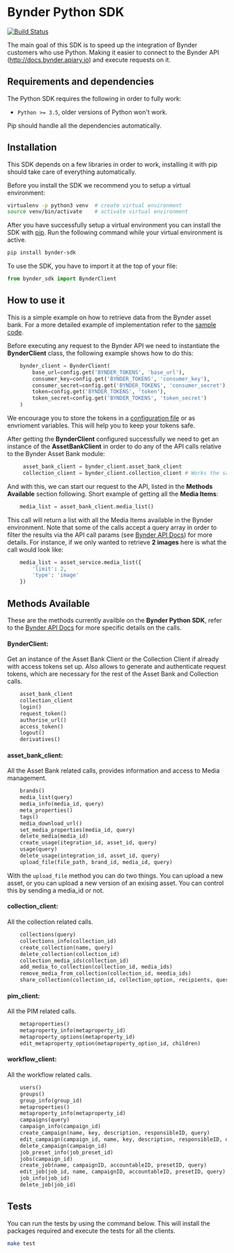 # Bynder Python SDK
[![Build Status](https://travis-ci.org/Bynder/bynder-python-sdk.svg?branch=master)](https://travis-ci.org/Bynder/bynder-python-sdk)

The main goal of this SDK is to speed up the integration of Bynder customers who use Python. Making it easier to connect to the Bynder API (http://docs.bynder.apiary.io) and execute requests on it.


## Requirements and dependencies

The Python SDK requires the following in order to fully work:

- `Python >= 3.5`, older versions of Python won't work.

Pip should handle all the dependencies automatically.


## Installation

This SDK depends on a few libraries in order to work, installing it with pip should take care of everything automatically. 

Before you install the SDK we recommend you to setup a virtual environment:
```bash
virtualenv -p python3 venv  # create virtual environment
source venv/bin/activate    # activate virtual environment
```

After you have successfully setup a virtual environment you can install the SDK with [pip](https://pip.pypa.io/en/stable/installing/).  Run the following command while your virtual environment is active.

```bash
pip install bynder-sdk
```

To use the SDK, you have to import it at the top of your file:

```python
from bynder_sdk import BynderClient 
```


## How to use it

This is a simple example on how to retrieve data from the Bynder asset bank. For a more detailed example of implementation refer to the [sample code](https://github.com/Bynder/bynder-python-sdk/blob/master/example/app.py).

Before executing any request to the Bynder API we need to instantiate the **BynderClient** class, the following example shows how to do this:
```python
    bynder_client = BynderClient(
        base_url=config.get('BYNDER_TOKENS', 'base_url'),
        consumer_key=config.get('BYNDER_TOKENS', 'consumer_key'),
        consumer_secret=config.get('BYNDER_TOKENS', 'consumer_secret'),
        token=config.get('BYNDER_TOKENS', 'token'),
        token_secret=config.get('BYNDER_TOKENS', 'token_secret')
    )
```

We encourage you to store the tokens in a [configuration file](https://docs.python.org/3/library/configparser.html) or as envrioment variables. This will help you to keep your tokens safe.

After getting the **BynderClient** configured successfully we need to get an instance of the **AssetBankClient** in order to do any of the API calls relative to the Bynder Asset Bank module:

```python
     asset_bank_client = bynder_client.asset_bank_client
     collection_client = bynder_client.collection_client # Works the same
```
And with this, we can start our request to the API, listed in the **Methods Available** section following. Short example of getting all the **Media Items**:

```python
    media_list = asset_bank_client.media_list()
```

This call will return a list with all the Media Items available in the Bynder environment. Note that some of the calls accept a query array in order to filter the results via the API call params (see [Bynder API Docs](http://docs.bynder.apiary.io/)) for more details. 
For instance, if we only wanted to retrieve **2 images** here is what the call would look like:
```python
    media_list = asset_service.media_list({
        'limit': 2,
        'type': 'image'
    })
```


## Methods Available
These are the methods currently availble on the **Bynder Python SDK**, refer to the [Bynder API Docs](http://docs.bynder.apiary.io/) for more specific details on the calls.

#### BynderClient:
Get an instance of the Asset Bank Client or the Collection Client  if already with access tokens set up. Also allows to generate and authenticate request tokens, which are necessary for the rest of the Asset Bank and Collection calls.
```python
    asset_bank_client
    collection_client
    login()
    request_token()
    authorise_url()
    access_token()
    logout()
    derivatives()
```

#### asset_bank_client:
All the Asset Bank related calls, provides information and access to 
Media management.
```python
    brands()
    media_list(query)
    media_info(media_id, query)
    meta_properties()
    tags()
    media_download_url()
    set_media_properties(media_id, query)
    delete_media(media_id)
    create_usage(itegration_id, asset_id, query)
    usage(query)
    delete_usage(integration_id, asset_id, query)
    upload_file(file_path, brand_id, media_id, query)
```

With the `upload_file` method you can do two things. You can upload a new asset, or you can upload a new version of an exising asset. You can control this by sending a media_id or not.

#### collection_client:
All the collection related calls.
```python
    collections(query)
    collections_info(collection_id)
    create_collection(name, query)
    delete_collection(collection_id)
    collection_media_ids(collection_id)
    add_media_to_collection(collection_id, media_ids)
    remove_media_from_collection(collection_id, meedia_ids)
    share_collection(collection_id, collection_option, recipients, query)
```

#### pim_client:
All the PIM related calls.
```python
    metaproperties()
    metaproperty_info(metaproperty_id)
    metaproperty_options(metaproperty_id)
    edit_metaproperty_option(metaproperty_option_id, children)
```

#### workflow_client:
All the workflow related calls.
```python
    users()
    groups()
    group_info(group_id)
    metaproperties()
    metaproperty_info(metaproperty_id)
    campaigns(query)
    campaign_info(campaign_id)
    create_campaign(name, key, description, responsibleID, query)
    edit_campaign(campaign_id, name, key, description, responsibleID, query)
    delete_campaign(campaign_id)
    job_preset_info(job_preset_id)
    jobs(campaign_id)
    create_job(name, campaignID, accountableID, presetID, query)
    edit_job(job_id, name, campaignID, accountableID, presetID, query)
    job_info(job_id)
    delete_job(job_id)
```

## Tests

You can run the tests by using the command below. This will install the packages required and execute the tests for all the clients.

```bash
make test
```
